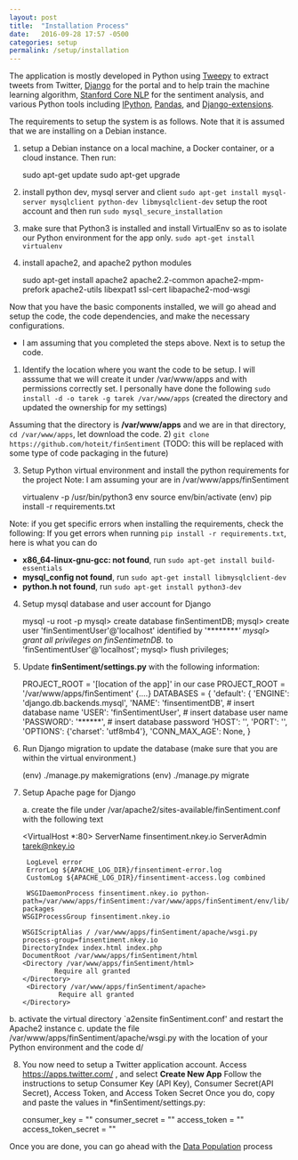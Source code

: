 ```yaml
---
layout: post
title:  "Installation Process"
date:   2016-09-28 17:57 -0500
categories: setup
permalink: /setup/installation
---
```


The application is mostly developed in Python using [Tweepy](http://www.tweepy.org) to extract tweets from Twitter, [Django](https://djangoproject.com) for the portal and to help train the machine learning algorithm, [Stanford Core NLP](https://stanfordnlp.github.io/CoreNLP) for the sentiment analysis, and various Python tools including [IPython](http://ipython.org/), [Pandas](http://pandas.pydata.org/), and [Django-extensions](https://github.com/django-extensions/django-extensions).

The requirements to setup the system is as follows. Note that it is assumed that we are installing on a Debian instance.

1) setup a Debian instance on a local machine, a Docker container, or a cloud instance. Then run:
     
     sudo apt-get update
     sudo apt-get upgrade

2) install python dev, mysql server and client
`sudo apt-get install mysql-server mysqlclient python-dev libmysqlclient-dev`
setup the root account and then run `sudo mysql_secure_installation`

3) make sure that Python3 is installed and install VirtualEnv so as to isolate our Python environment for the app only.
`sudo apt-get install virtualenv`

4) install apache2, and apache2 python modules

     sudo apt-get install apache2 apache2.2-common apache2-mpm-prefork apache2-utils libexpat1 ssl-cert libapache2-mod-wsgi

Now that you have the basic components installed, we will go ahead and setup the code, the code dependencies, and make the necessary configurations. 

* I am assuming that you completed the steps above. Next is to setup the code.
1) Identify the location where you want the code to be setup. I will asssume that we will create it under /var/www/apps and with permissions correctly set. I personally have done the following
`sudo install -d -o tarek -g tarek /var/www/apps` (created the directory and updated the ownership for my settings)

Assuming that the directory is **/var/www/apps** and we are in that directory, `cd /var/www/apps`, let download the code.
2) `git clone https://github.com/hoteit/finSentiment`  (TODO: this will be replaced with some type of code packaging in the future)

3) Setup Python virtual environment and install the python requirements for the project Note: I am assuming your are in /var/www/apps/finSentiment

     virtualenv -p /usr/bin/python3 env
     source env/bin/activate
     (env) pip install -r requirements.txt

Note:  if you get specific errors when installing the requirements, check the following:
If you get errors when running `pip install -r requirements.txt`, here is what you can do
* **x86_64-linux-gnu-gcc: not found**, run `sudo apt-get install build-essentials`
* **mysql_config not found**, run `sudo apt-get install libmysqlclient-dev`
* **python.h not found**, run  `sudo apt-get install python3-dev`


4) Setup mysql database and user account for Django

     mysql -u root -p
     mysql> create database finSentimentDB;
     mysql> create user 'finSentimentUser'@'localhost' identified by '*********' 
     mysql> grant all privileges on finSentimetnDB.* to 'finSentimentUser'@'localhost';
     mysql> flush privileges;

5) Update **finSentiment/settings.py** with the following information:

    PROJECT_ROOT = '[location of the app]' in our case PROJECT_ROOT = '/var/www/apps/finSentiment'
    {....}
    DATABASES = {
    'default': {
        'ENGINE': 'django.db.backends.mysql',
        'NAME': 'finsentimentDB', # insert database name
        'USER': 'finSentimentUser', # insert database user name
        'PASSWORD': '******', # insert database password
        'HOST': '',
        'PORT': '',
        'OPTIONS': {'charset': 'utf8mb4'},
        'CONN_MAX_AGE': None,
    }

6) Run Django migration to update the database (make sure that you are within the virtual environment.)
   
    (env)  ./manage.py makemigrations
    (env)  ./manage.py migrate
 
7) Setup Apache page for Django
    
    a. create the file under /var/apache2/sites-available/finSentiment.conf with the following text

     <VirtualHost *:80>
        ServerName finsentiment.nkey.io
        ServerAdmin tarek@nkey.io

        LogLevel error
        ErrorLog ${APACHE_LOG_DIR}/finsentiment-error.log
        CustomLog ${APACHE_LOG_DIR}/finsentiment-access.log combined

        WSGIDaemonProcess finsentiment.nkey.io python-path=/var/www/apps/finSentiment:/var/www/apps/finSentiment/env/lib/python3.4/site-packages
       WSGIProcessGroup finsentiment.nkey.io

       WSGIScriptAlias / /var/www/apps/finSentiment/apache/wsgi.py process-group=finsentiment.nkey.io
       DirectoryIndex index.html index.php
       DocumentRoot /var/www/apps/finSentiment/html
       <Directory /var/www/apps/finSentiment/html>
               Require all granted
       </Directory>
        <Directory /var/www/apps/finSentiment/apache>
                Require all granted
       </Directory>
    </VirtualHost>
    
 b. activate the virtual directory `a2ensite finSentiment.conf' and restart the Apache2 instance
 c. update the file /var/www/apps/finSentiment/apache/wsgi.py with the location of your Python environment and the code
 d/ 

8) You now need to setup a Twitter application account. Access https://apps.twitter.com/ , and select 
**Create New App** Follow the instructions to setup Consumer Key (API Key), Consumer Secret(API Secret), Access Token, and Access Token Secret
Once you do, copy and paste the values in *finSentiment/settings.py:

    consumer_key = ""
    consumer_secret = ""
    access_token = ""
    access_token_secret = ""

Once you are done, you can go ahead with the [Data Population](/finSentiment/setup/datapopulation) process
 